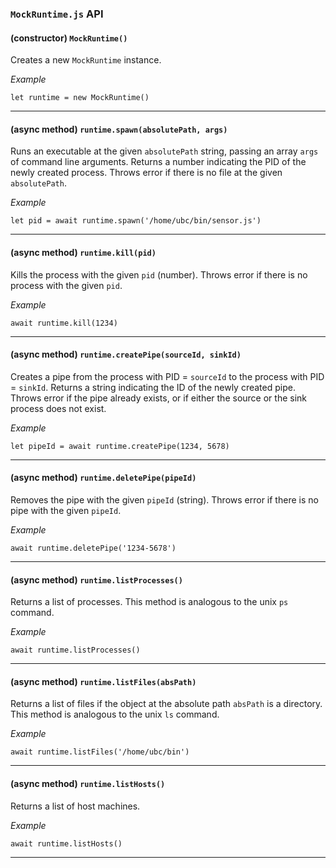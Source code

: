 ### `MockRuntime.js` API


#### **(constructor)** `MockRuntime()`

Creates a new `MockRuntime` instance.

*Example*
```
let runtime = new MockRuntime()
```

---

#### (async method) `runtime.spawn(absolutePath, args)`

Runs an executable at the given `absolutePath` string, passing an array `args` of command line arguments. Returns a number indicating the PID of the newly created process. Throws error if there is no file at the given `absolutePath`.

*Example*
```
let pid = await runtime.spawn('/home/ubc/bin/sensor.js')
```

---

#### (async method) `runtime.kill(pid)`

Kills the process with the given `pid` (number). Throws error if there is no process with the given `pid`.

*Example*
```
await runtime.kill(1234)
```

---

#### (async method) `runtime.createPipe(sourceId, sinkId)`

Creates a pipe from the process with PID = `sourceId` to the process with PID = `sinkId`. Returns a string indicating the ID of the newly created pipe. Throws error if the pipe already exists, or if either the source or the sink process does not exist.

*Example*
```
let pipeId = await runtime.createPipe(1234, 5678)
```

---

#### (async method) `runtime.deletePipe(pipeId)`

Removes the pipe with the given `pipeId` (string). Throws error if there is no pipe with the given `pipeId`.

*Example*
```
await runtime.deletePipe('1234-5678')
```

---

#### (async method) `runtime.listProcesses()`

Returns a list of processes. This method is analogous to the unix `ps` command.

*Example*
```
await runtime.listProcesses()
```

---

#### (async method) `runtime.listFiles(absPath)`

Returns a list of files if the object at the absolute path `absPath` is a directory. This method is analogous to the unix `ls` command.

*Example*
```
await runtime.listFiles('/home/ubc/bin')
```

---

#### (async method) `runtime.listHosts()`

Returns a list of host machines.

*Example*
```
await runtime.listHosts()
```

---